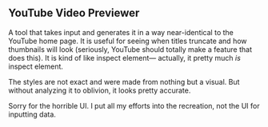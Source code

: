 ## YouTube Video Previewer

A tool that takes input and generates it in a way near-identical to the YouTube home page. It is useful for seeing when titles truncate and how thumbnails will look (seriously, YouTube should totally make a feature that does this). It is kind of like inspect element— actually, it pretty much *is* inspect element.

The styles are not exact and were made from nothing but a visual. But without analyzing it to oblivion, it looks pretty accurate.

Sorry for the horrible UI. I put all my efforts into the recreation, not the UI for inputting data.